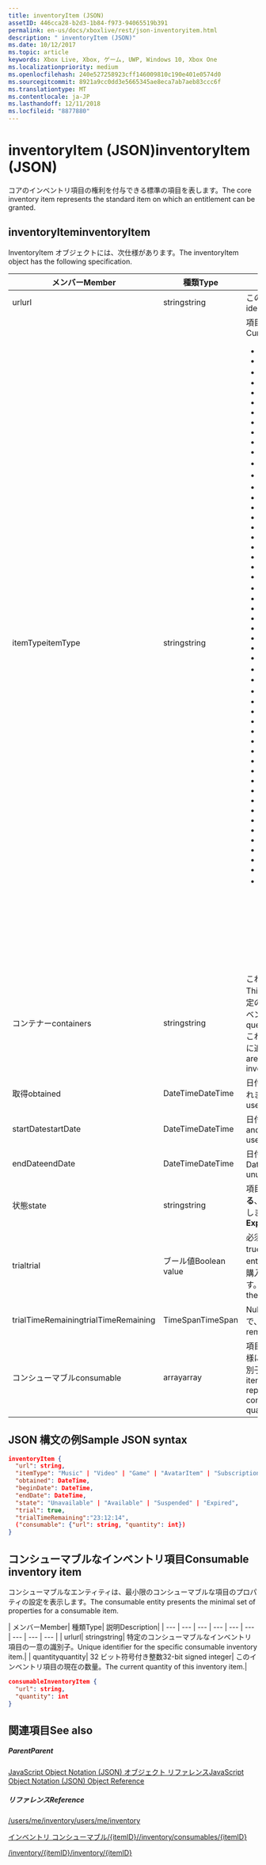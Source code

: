 ```yaml
---
title: inventoryItem (JSON)
assetID: 446cca28-b2d3-1b84-f973-94065519b391
permalink: en-us/docs/xboxlive/rest/json-inventoryitem.html
description: " inventoryItem (JSON)"
ms.date: 10/12/2017
ms.topic: article
keywords: Xbox Live, Xbox, ゲーム, UWP, Windows 10, Xbox One
ms.localizationpriority: medium
ms.openlocfilehash: 240e527258923cff146009810c190e401e0574d0
ms.sourcegitcommit: 8921a9cc0dd3e5665345ae8eca7ab7aeb83ccc6f
ms.translationtype: MT
ms.contentlocale: ja-JP
ms.lasthandoff: 12/11/2018
ms.locfileid: "8877880"
---
```

# <a name="inventoryitem-json"></a><span data-ttu-id="c7712-104">inventoryItem (JSON)</span><span class="sxs-lookup"><span data-stu-id="c7712-104">inventoryItem (JSON)</span></span>
<span data-ttu-id="c7712-105">コアのインベントリ項目の権利を付与できる標準の項目を表します。</span><span class="sxs-lookup"><span data-stu-id="c7712-105">The core inventory item represents the standard item on which an entitlement can be granted.</span></span>
<a id="ID4EN"></a>


## <a name="inventoryitem"></a><span data-ttu-id="c7712-106">inventoryItem</span><span class="sxs-lookup"><span data-stu-id="c7712-106">inventoryItem</span></span>

<span data-ttu-id="c7712-107">InventoryItem オブジェクトには、次仕様があります。</span><span class="sxs-lookup"><span data-stu-id="c7712-107">The inventoryItem object has the following specification.</span></span>

| <span data-ttu-id="c7712-108">メンバー</span><span class="sxs-lookup"><span data-stu-id="c7712-108">Member</span></span>| <span data-ttu-id="c7712-109">種類</span><span class="sxs-lookup"><span data-stu-id="c7712-109">Type</span></span>| <span data-ttu-id="c7712-110">説明</span><span class="sxs-lookup"><span data-stu-id="c7712-110">Description</span></span>|
| --- | --- | --- |
| <span data-ttu-id="c7712-111">url</span><span class="sxs-lookup"><span data-stu-id="c7712-111">url</span></span>| <span data-ttu-id="c7712-112">string</span><span class="sxs-lookup"><span data-stu-id="c7712-112">string</span></span>| <span data-ttu-id="c7712-113">この特定のインベントリ項目の一意の識別子。</span><span class="sxs-lookup"><span data-stu-id="c7712-113">Unique identifier for this specific inventory item.</span></span>|
| <span data-ttu-id="c7712-114">itemType</span><span class="sxs-lookup"><span data-stu-id="c7712-114">itemType</span></span>| <span data-ttu-id="c7712-115">string</span><span class="sxs-lookup"><span data-stu-id="c7712-115">string</span></span>| <span data-ttu-id="c7712-116">項目の種類です。</span><span class="sxs-lookup"><span data-stu-id="c7712-116">Type of the item.</span></span> <span data-ttu-id="c7712-117">現在の値します。</span><span class="sxs-lookup"><span data-stu-id="c7712-117">Current values are</span></span> <ul><li><b><span data-ttu-id="c7712-118">Unknown</span><span class="sxs-lookup"><span data-stu-id="c7712-118">Unknown</span></span></b></li><li><b><span data-ttu-id="c7712-119">Game</span><span class="sxs-lookup"><span data-stu-id="c7712-119">Game</span></span></b></li><li><b><span data-ttu-id="c7712-120">映画</span><span class="sxs-lookup"><span data-stu-id="c7712-120">Movie</span></span></b></li><li> <b><span data-ttu-id="c7712-121">TVShow</span><span class="sxs-lookup"><span data-stu-id="c7712-121">TVShow</span></span></b></li><li><b><span data-ttu-id="c7712-122">MusicVideo</span><span class="sxs-lookup"><span data-stu-id="c7712-122">MusicVideo</span></span></b></li><li><b><span data-ttu-id="c7712-123">GameTrial</span><span class="sxs-lookup"><span data-stu-id="c7712-123">GameTrial</span></span></b></li><li><b><span data-ttu-id="c7712-124">ViralVideo</span><span class="sxs-lookup"><span data-stu-id="c7712-124">ViralVideo</span></span></b></li><li><b><span data-ttu-id="c7712-125">TVEpisode</span><span class="sxs-lookup"><span data-stu-id="c7712-125">TVEpisode</span></span></b></li><li><b><span data-ttu-id="c7712-126">TVSeason</span><span class="sxs-lookup"><span data-stu-id="c7712-126">TVSeason</span></span></b></li><li><b><span data-ttu-id="c7712-127">TVSeries</span><span class="sxs-lookup"><span data-stu-id="c7712-127">TVSeries</span></span></b></li><li><b><span data-ttu-id="c7712-128">VideoPreview</span><span class="sxs-lookup"><span data-stu-id="c7712-128">VideoPreview</span></span></b></li><li><b><span data-ttu-id="c7712-129">ポスター</span><span class="sxs-lookup"><span data-stu-id="c7712-129">Poster</span></span></b></li><li><b><span data-ttu-id="c7712-130">ポッド キャスト</span><span class="sxs-lookup"><span data-stu-id="c7712-130">Podcast</span></span></b></li><li><b><span data-ttu-id="c7712-131">画像</span><span class="sxs-lookup"><span data-stu-id="c7712-131">Image</span></span></b></li><li><b><span data-ttu-id="c7712-132">BoxArt</span><span class="sxs-lookup"><span data-stu-id="c7712-132">BoxArt</span></span></b></li><li><b><span data-ttu-id="c7712-133">ArtistPicture</span><span class="sxs-lookup"><span data-stu-id="c7712-133">ArtistPicture</span></span></b></li><li><b><span data-ttu-id="c7712-134">GameContent</span><span class="sxs-lookup"><span data-stu-id="c7712-134">GameContent</span></span></b></li><li><b><span data-ttu-id="c7712-135">GameDemo</span><span class="sxs-lookup"><span data-stu-id="c7712-135">GameDemo</span></span></b></li><li><b><span data-ttu-id="c7712-136">Theme</span><span class="sxs-lookup"><span data-stu-id="c7712-136">Theme</span></span></b></li><li><b><span data-ttu-id="c7712-137">XboxOriginalGame</span><span class="sxs-lookup"><span data-stu-id="c7712-137">XboxOriginalGame</span></span></b></li><li><b><span data-ttu-id="c7712-138">GamerTile</span><span class="sxs-lookup"><span data-stu-id="c7712-138">GamerTile</span></span></b></li><li><b><span data-ttu-id="c7712-139">ArcadeGame</span><span class="sxs-lookup"><span data-stu-id="c7712-139">ArcadeGame</span></span></b></li><li><b><span data-ttu-id="c7712-140">GameConsumable</span><span class="sxs-lookup"><span data-stu-id="c7712-140">GameConsumable</span></span></b></li><li><b><span data-ttu-id="c7712-141">アルバム</span><span class="sxs-lookup"><span data-stu-id="c7712-141">Album</span></span></b></li><li><b><span data-ttu-id="c7712-142">AlbumDisc</span><span class="sxs-lookup"><span data-stu-id="c7712-142">AlbumDisc</span></span></b></li><li><b><span data-ttu-id="c7712-143">AlbumArt</span><span class="sxs-lookup"><span data-stu-id="c7712-143">AlbumArt</span></span></b></li><li><b><span data-ttu-id="c7712-144">GameVideo</span><span class="sxs-lookup"><span data-stu-id="c7712-144">GameVideo</span></span></b></li><li><b><span data-ttu-id="c7712-145">BackgroundArt</span><span class="sxs-lookup"><span data-stu-id="c7712-145">BackgroundArt</span></span></b></li><li><b><span data-ttu-id="c7712-146">TVTrailer</span><span class="sxs-lookup"><span data-stu-id="c7712-146">TVTrailer</span></span></b></li><li><b><span data-ttu-id="c7712-147">GameTrailer</span><span class="sxs-lookup"><span data-stu-id="c7712-147">GameTrailer</span></span></b></li><li><b><span data-ttu-id="c7712-148">VideoShort</span><span class="sxs-lookup"><span data-stu-id="c7712-148">VideoShort</span></span></b></li><li><b><span data-ttu-id="c7712-149">バンドル</span><span class="sxs-lookup"><span data-stu-id="c7712-149">Bundle</span></span></b></li><li><b><span data-ttu-id="c7712-150">XnaCommunityGame</span><span class="sxs-lookup"><span data-stu-id="c7712-150">XnaCommunityGame</span></span></b></li><li><b><span data-ttu-id="c7712-151">プロモーション</span><span class="sxs-lookup"><span data-stu-id="c7712-151">Promotional</span></span></b></li><li><b><span data-ttu-id="c7712-152">MovieTrailer</span><span class="sxs-lookup"><span data-stu-id="c7712-152">MovieTrailer</span></span></b></li><li><b><span data-ttu-id="c7712-153">SlideshowPreviewImage</span><span class="sxs-lookup"><span data-stu-id="c7712-153">SlideshowPreviewImage</span></span></b></li><li><b><span data-ttu-id="c7712-154">ServerBackedGames</span><span class="sxs-lookup"><span data-stu-id="c7712-154">ServerBackedGames</span></span></b></li><li><b><span data-ttu-id="c7712-155">Marketplace</span><span class="sxs-lookup"><span data-stu-id="c7712-155">Marketplace</span></span></b></li><li><b><span data-ttu-id="c7712-156">AvatarItem</span><span class="sxs-lookup"><span data-stu-id="c7712-156">AvatarItem</span></span></b></li><li><b><span data-ttu-id="c7712-157">LiveApp</span><span class="sxs-lookup"><span data-stu-id="c7712-157">LiveApp</span></span></b></li><li><b><span data-ttu-id="c7712-158">WebGame</span><span class="sxs-lookup"><span data-stu-id="c7712-158">WebGame</span></span></b></li><li><b><span data-ttu-id="c7712-159">MobileGame</span><span class="sxs-lookup"><span data-stu-id="c7712-159">MobileGame</span></span></b></li><li><b><span data-ttu-id="c7712-160">MobilePdlc</span><span class="sxs-lookup"><span data-stu-id="c7712-160">MobilePdlc</span></span></b></li><li><b><span data-ttu-id="c7712-161">MobileConsumable</span><span class="sxs-lookup"><span data-stu-id="c7712-161">MobileConsumable</span></span></b></li><li><b><span data-ttu-id="c7712-162">App</span><span class="sxs-lookup"><span data-stu-id="c7712-162">App</span></span></b></li><li><b><span data-ttu-id="c7712-163">MetroGame</span><span class="sxs-lookup"><span data-stu-id="c7712-163">MetroGame</span></span></b></li><li><b><span data-ttu-id="c7712-164">MetroGameContent</span><span class="sxs-lookup"><span data-stu-id="c7712-164">MetroGameContent</span></span></b></li><li><b><span data-ttu-id="c7712-165">MetroGameConsumable</span><span class="sxs-lookup"><span data-stu-id="c7712-165">MetroGameConsumable</span></span></b></li><li><b><span data-ttu-id="c7712-166">GameLayer</span><span class="sxs-lookup"><span data-stu-id="c7712-166">GameLayer</span></span></b></li><li><b><span data-ttu-id="c7712-167">GameActivity</span><span class="sxs-lookup"><span data-stu-id="c7712-167">GameActivity</span></span></b></li><li><b><span data-ttu-id="c7712-168">GameV2</span><span class="sxs-lookup"><span data-stu-id="c7712-168">GameV2</span></span></b></li><li><b><span data-ttu-id="c7712-169">SubscriptionV2</span><span class="sxs-lookup"><span data-stu-id="c7712-169">SubscriptionV2</span></span></b></li><li><b><span data-ttu-id="c7712-170">サブスクリプション</span><span class="sxs-lookup"><span data-stu-id="c7712-170">Subscription</span></span></b><br/><br/> <span data-ttu-id="c7712-171">**注:** ゲームが**GameV2**によって指定される、コンシューマブルなアドオンです**GameConsumable**、永続的な DLC が**GameContent**します。</span><span class="sxs-lookup"><span data-stu-id="c7712-171">**Note:** Games are designated by **GameV2**, consumables are **GameConsumable**, and durable DLC is **GameContent**.</span></span> |
  | <span data-ttu-id="c7712-172">コンテナー</span><span class="sxs-lookup"><span data-stu-id="c7712-172">containers</span></span> | <span data-ttu-id="c7712-173">string</span><span class="sxs-lookup"><span data-stu-id="c7712-173">string</span></span> | <span data-ttu-id="c7712-174">これは、この項目を含む「コンテナー」のセットです。</span><span class="sxs-lookup"><span data-stu-id="c7712-174">This is the set of "containers" that contain this item.</span></span> <span data-ttu-id="c7712-175">特定のコンテナーに参加している項目は、ユーザーのインベントリを照会できます。</span><span class="sxs-lookup"><span data-stu-id="c7712-175">A user's inventory can be queried for items that belong to a specific container.</span></span> <span data-ttu-id="c7712-176">これらのコンテナーは、購入して、項目がインベントリに追加されるときに決定されます。</span><span class="sxs-lookup"><span data-stu-id="c7712-176">These containers are determined when the item is added to the inventory by purchase.</span></span> |
  | <span data-ttu-id="c7712-177">取得</span><span class="sxs-lookup"><span data-stu-id="c7712-177">obtained</span></span> | <span data-ttu-id="c7712-178">DateTime</span><span class="sxs-lookup"><span data-stu-id="c7712-178">DateTime</span></span> | <span data-ttu-id="c7712-179">日付と時刻の項目は、ユーザーのインベントリに追加されました。</span><span class="sxs-lookup"><span data-stu-id="c7712-179">Date and time the item was added to the user's inventory.</span></span> |
  | <span data-ttu-id="c7712-180">startDate</span><span class="sxs-lookup"><span data-stu-id="c7712-180">startDate</span></span> | <span data-ttu-id="c7712-181">DateTime</span><span class="sxs-lookup"><span data-stu-id="c7712-181">DateTime</span></span> | <span data-ttu-id="c7712-182">日付と時刻になった、または使用可能になります。</span><span class="sxs-lookup"><span data-stu-id="c7712-182">Date and time the item became or will become available for use.</span></span> |
  | <span data-ttu-id="c7712-183">endDate</span><span class="sxs-lookup"><span data-stu-id="c7712-183">endDate</span></span> | <span data-ttu-id="c7712-184">DateTime</span><span class="sxs-lookup"><span data-stu-id="c7712-184">DateTime</span></span> | <span data-ttu-id="c7712-185">日付と時刻になった、または使用できなくなります。</span><span class="sxs-lookup"><span data-stu-id="c7712-185">Date and time the item became or will become unusable.</span></span> |
  | <span data-ttu-id="c7712-186">状態</span><span class="sxs-lookup"><span data-stu-id="c7712-186">state</span></span> | <span data-ttu-id="c7712-187">string</span><span class="sxs-lookup"><span data-stu-id="c7712-187">string</span></span> | <span data-ttu-id="c7712-188">項目の状態。</span><span class="sxs-lookup"><span data-stu-id="c7712-188">The state of the item.</span></span> <span data-ttu-id="c7712-189">値は**有効になっている**、**中断**、**有効期限が切れて**、**キャンセル**、**更新**を許可します。</span><span class="sxs-lookup"><span data-stu-id="c7712-189">Allowed values are **Enabled**, **Suspended**, **Expired**, **Canceled**, **Renewed**.</span></span>  |
  | <span data-ttu-id="c7712-190">trial</span><span class="sxs-lookup"><span data-stu-id="c7712-190">trial</span></span> | <span data-ttu-id="c7712-191">ブール値</span><span class="sxs-lookup"><span data-stu-id="c7712-191">Boolean value</span></span> | <span data-ttu-id="c7712-192">必須。</span><span class="sxs-lookup"><span data-stu-id="c7712-192">Required.</span></span> <span data-ttu-id="c7712-193">この権利が、試用版である場合は true。それ以外の場合は false です。</span><span class="sxs-lookup"><span data-stu-id="c7712-193">True if this entitlement is a trial; otherwise, false.</span></span> <span data-ttu-id="c7712-194">権利の試用版を購入し、通常版を購入する場合は、両方が表示されます。</span><span class="sxs-lookup"><span data-stu-id="c7712-194">If you buy the trial version of an entitlement and then buy the full version, you will receive both.</span></span> |
  | <span data-ttu-id="c7712-195">trialTimeRemaining</span><span class="sxs-lookup"><span data-stu-id="c7712-195">trialTimeRemaining</span></span> | <span data-ttu-id="c7712-196">TimeSpan</span><span class="sxs-lookup"><span data-stu-id="c7712-196">TimeSpan</span></span> | <span data-ttu-id="c7712-197">Null 許容します。</span><span class="sxs-lookup"><span data-stu-id="c7712-197">Nullable.</span></span> <span data-ttu-id="c7712-198">どのくらいの時間は、分単位で、試用版に残っています。</span><span class="sxs-lookup"><span data-stu-id="c7712-198">How much time is remaining on the trial, in minutes.</span></span> |
  | <span data-ttu-id="c7712-199">コンシューマブル</span><span class="sxs-lookup"><span data-stu-id="c7712-199">consumable</span></span> | <span data-ttu-id="c7712-200">array</span><span class="sxs-lookup"><span data-stu-id="c7712-200">array</span></span> | <span data-ttu-id="c7712-201">項目がコンシューマブルの場合は、その現在の数量と同様に、コンシューマブルなインベントリ項目の一意の識別子 (リンク) をインラインで表したが含まれます。</span><span class="sxs-lookup"><span data-stu-id="c7712-201">If the items is consumable, this contains an inline representation of the unique identifier (link) for the consumable inventory item, as well as its current quantity.</span></span> |

<a id="ID4EMAAC"></a>


## <a name="sample-json-syntax"></a><span data-ttu-id="c7712-202">JSON 構文の例</span><span class="sxs-lookup"><span data-stu-id="c7712-202">Sample JSON syntax</span></span>


```json
inventoryItem {
  "url": string,
  "itemType": "Music" | "Video" | "Game" | "AvatarItem" | "Subscription" | "DLC" | "Consumable" | ...,
  "obtained": DateTime,
  "beginDate": DateTime,
  "endDate": DateTime,
  "state": "Unavailable" | "Available" | "Suspended" | "Expired",
  "trial": true,
  "trialTimeRemaining":"23:12:14",
  ("consumable": {"url": string, "quantity": int})
}

```


<a id="ID4EVAAC"></a>


## <a name="consumable-inventory-item"></a><span data-ttu-id="c7712-203">コンシューマブルなインベントリ項目</span><span class="sxs-lookup"><span data-stu-id="c7712-203">Consumable inventory item</span></span>

<span data-ttu-id="c7712-204">コンシューマブルなエンティティは、最小限のコンシューマブルな項目のプロパティの設定を表示します。</span><span class="sxs-lookup"><span data-stu-id="c7712-204">The consumable entity presents the minimal set of properties for a consumable item.</span></span>

| <span data-ttu-id="c7712-205">メンバー</span><span class="sxs-lookup"><span data-stu-id="c7712-205">Member</span></span>| <span data-ttu-id="c7712-206">種類</span><span class="sxs-lookup"><span data-stu-id="c7712-206">Type</span></span>| <span data-ttu-id="c7712-207">説明</span><span class="sxs-lookup"><span data-stu-id="c7712-207">Description</span></span>|
| --- | --- | --- | --- | --- | --- | --- | --- | --- |
| <span data-ttu-id="c7712-208">url</span><span class="sxs-lookup"><span data-stu-id="c7712-208">url</span></span>| <span data-ttu-id="c7712-209">string</span><span class="sxs-lookup"><span data-stu-id="c7712-209">string</span></span>| <span data-ttu-id="c7712-210">特定のコンシューマブルなインベントリ項目の一意の識別子。</span><span class="sxs-lookup"><span data-stu-id="c7712-210">Unique identifier for the specific consumable inventory item.</span></span>|
| <span data-ttu-id="c7712-211">quantity</span><span class="sxs-lookup"><span data-stu-id="c7712-211">quantity</span></span>| <span data-ttu-id="c7712-212">32 ビット符号付き整数</span><span class="sxs-lookup"><span data-stu-id="c7712-212">32-bit signed integer</span></span>| <span data-ttu-id="c7712-213">このインベントリ項目の現在の数量。</span><span class="sxs-lookup"><span data-stu-id="c7712-213">The current quantity of this inventory item.</span></span>|


```json
consumableInventoryItem {
  "url": string,
  "quantity": int
}

```


<a id="ID4E4BAC"></a>


## <a name="see-also"></a><span data-ttu-id="c7712-214">関連項目</span><span class="sxs-lookup"><span data-stu-id="c7712-214">See also</span></span>

<a id="ID4E6BAC"></a>


##### <a name="parent"></a><span data-ttu-id="c7712-215">Parent</span><span class="sxs-lookup"><span data-stu-id="c7712-215">Parent</span></span>

[<span data-ttu-id="c7712-216">JavaScript Object Notation (JSON) オブジェクト リファレンス</span><span class="sxs-lookup"><span data-stu-id="c7712-216">JavaScript Object Notation (JSON) Object Reference</span></span>](atoc-xboxlivews-reference-json.md)


<a id="ID4EJCAC"></a>


##### <a name="reference"></a><span data-ttu-id="c7712-217">リファレンス</span><span class="sxs-lookup"><span data-stu-id="c7712-217">Reference</span></span>

[<span data-ttu-id="c7712-218">/users/me/inventory</span><span class="sxs-lookup"><span data-stu-id="c7712-218">/users/me/inventory</span></span>](../uri/marketplace/uri-inventory.md)

 [<span data-ttu-id="c7712-219">インベントリ コンシューマブル/{itemID}/</span><span class="sxs-lookup"><span data-stu-id="c7712-219">/inventory/consumables/{itemID}</span></span>](../uri/marketplace/uri-inventoryconsumablesitemurl.md)

 [<span data-ttu-id="c7712-220">/inventory/{itemID}</span><span class="sxs-lookup"><span data-stu-id="c7712-220">/inventory/{itemID}</span></span>](../uri/marketplace/uri-inventoryitemurl.md)
